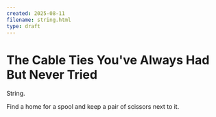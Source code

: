 ```yaml
---
created: 2025-08-11
filename: string.html
type: draft
---
```


# The Cable Ties You've Always Had But Never Tried

String.

Find a home for a spool and keep a pair of scissors next to it.
